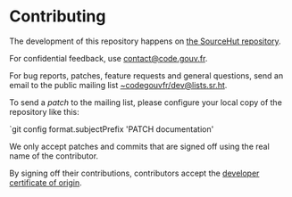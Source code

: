 # Contributing

The development of this repository happens on [the SourceHut repository](https://git.sr.ht/~codegouvfr/documentation).

For confidential feedback, use [contact@code.gouv.fr](mailto:contact@code.gouv.fr).

For bug reports, patches, feature requests and general questions, send an email to the public mailing list [~codegouvfr/dev@lists.sr.ht](mailto:~codegouvfr/dev@lists.sr.ht).

To send a *patch* to the mailing list, please configure your local copy of the repository like this:

`git config format.subjectPrefix 'PATCH documentation'

We only accept patches and commits that are signed off using the real name of the contributor.

By signing off their contributions, contributors accept the [developer certificate of origin](https://developercertificate.org).
